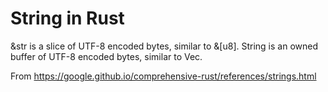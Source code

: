# String in Rust

&str is a slice of UTF-8 encoded bytes, similar to &[u8].
String is an owned buffer of UTF-8 encoded bytes, similar to Vec<T>.

From https://google.github.io/comprehensive-rust/references/strings.html
